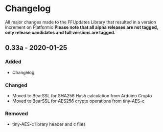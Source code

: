 # Changelog
All major changes made to the FFUpdates Library that resulted in a version increment on Platformio
**Please note that all alpha releases are not tagged, only release candidates and full versions are tagged.**

## 0.33a - 2020-01-25

### Added

- Changelog

### Changed

- Moved to BearSSL for SHA256 Hash calculation from Arduino Crypto
- Moved to BearSSL for AES256 crypto operations from tiny-AES-c

### Removed

- tiny-AES-c library header and c files



